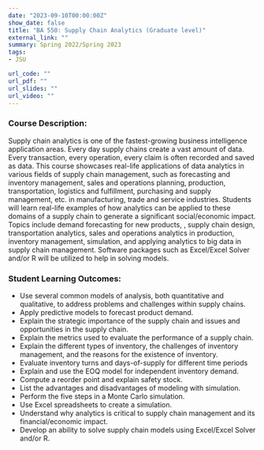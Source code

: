 ```yaml
---
date: "2023-09-10T00:00:00Z"
show_date: false
title: "BA 550: Supply Chain Analytics (Graduate level)"
external_link: ""
summary: Spring 2022/Spring 2023
tags:
- JSU

url_code: ""
url_pdf: ""
url_slides: ""
url_video: ""
---
```


### Course Description:
Supply chain analytics is one of the fastest-growing business intelligence application areas. Every day supply chains create a vast amount of data. Every transaction, every operation, every claim is often recorded and saved as data. This course showcases real-life applications of data analytics  in various fields of supply chain management, such as forecasting and inventory management, sales and operations planning, production, transportation, logistics and fulfillment, purchasing and supply management, etc. in manufacturing, trade and service industries. Students will learn real-life examples of how analytics can be applied to these domains of a supply chain to generate a significant social/economic impact. Topics include demand forecasting for new products, ,  supply chain design, transportation analytics, sales and operations analytics in production, inventory management, simulation, and  applying analytics to big data in  supply chain management. Software packages such as Excel/Excel Solver and/or R will be utilized to help in solving models.

### Student Learning Outcomes:

- Use several common models of analysis, both quantitative and qualitative, to address problems and challenges within supply chains.
- Apply predictive models to forecast product demand.
- Explain the strategic importance of the supply chain and issues and opportunities in the supply chain.
- Explain the metrics used to evaluate the performance of a supply chain.
- Explain the different types of inventory, the challenges of inventory management, and the reasons for the existence of inventory.
- Evaluate inventory turns and days-of-supply for different time periods 
- Explain and use the EOQ model for independent inventory demand.
- Compute a reorder point and explain safety stock.
- List the advantages and disadvantages of modeling with simulation.
- Perform the five steps in a Monte Carlo simulation.
- Use Excel spreadsheets to create a simulation.
- Understand why analytics is critical to supply chain management and its financial/economic impact.
- Develop an ability to  solve supply chain models using Excel/Excel Solver and/or R.
